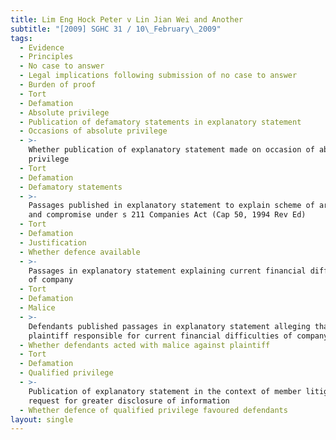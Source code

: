 ```yaml
---
title: Lim Eng Hock Peter v Lin Jian Wei and Another
subtitle: "[2009] SGHC 31 / 10\_February\_2009"
tags:
  - Evidence
  - Principles
  - No case to answer
  - Legal implications following submission of no case to answer
  - Burden of proof
  - Tort
  - Defamation
  - Absolute privilege
  - Publication of defamatory statements in explanatory statement
  - Occasions of absolute privilege
  - >-
    Whether publication of explanatory statement made on occasion of absolute
    privilege
  - Tort
  - Defamation
  - Defamatory statements
  - >-
    Passages published in explanatory statement to explain scheme of arrangement
    and compromise under s 211 Companies Act (Cap 50, 1994 Rev Ed)
  - Tort
  - Defamation
  - Justification
  - Whether defence available
  - >-
    Passages in explanatory statement explaining current financial difficulties
    of company
  - Tort
  - Defamation
  - Malice
  - >-
    Defendants published passages in explanatory statement alleging that
    plaintiff responsible for current financial difficulties of company
  - Whether defendants acted with malice against plaintiff
  - Tort
  - Defamation
  - Qualified privilege
  - >-
    Publication of explanatory statement in the context of member litigants\'
    request for greater disclosure of information
  - Whether defence of qualified privilege favoured defendants
layout: single
---
```


